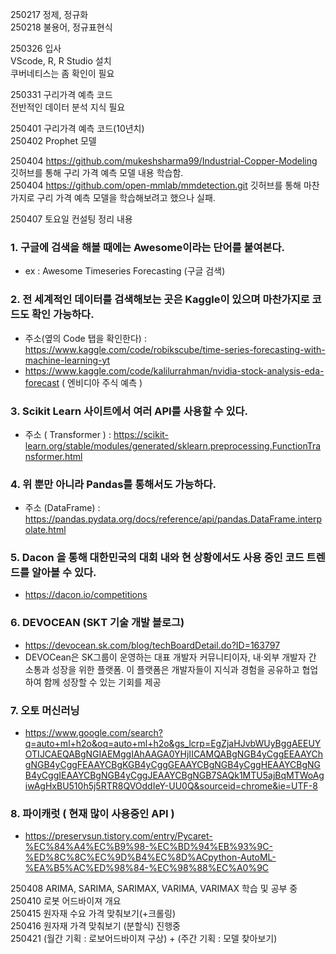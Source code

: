 250217 정제, 정규화 <br>
250218 불용어, 정규표현식 <br>

250326 입사 <br>
VScode, R, R Studio 설치 <br>
쿠버네티스는 좀 확인이 필요 <br>

250331 구리가격 예측 코드 <br>
전반적인 데이터 분석 지식 필요 <br>

250401 구리가격 예측 코드(10년치) <br>
250402 Prophet 모델 <br>

250404 https://github.com/mukeshsharma99/Industrial-Copper-Modeling 깃허브를 통해 구리 가격 예측 모델 내용 학습함. <br>
250404 https://github.com/open-mmlab/mmdetection.git 깃허브를 통해 마찬가지로 구리 가격 예측 모델을 학습해보려고 했으나 실패. <br> 

250407 토요일 컨설팅 정리 내용 <br>

### 1. 구글에 검색을 해볼 때에는 Awesome이라는 단어를 붙여본다. 
  - ex : Awesome Timeseries Forecasting (구글 검색)

### 2. 전 세계적인 데이터를 검색해보는 곳은 Kaggle이 있으며 마찬가지로 코드도 확인 가능하다. 
  - 주소(옆의 Code 탭을 확인한다) : https://www.kaggle.com/code/robikscube/time-series-forecasting-with-machine-learning-yt
  - https://www.kaggle.com/code/kalilurrahman/nvidia-stock-analysis-eda-forecast ( 엔비디아 주식 예측 )

### 3. Scikit Learn 사이트에서 여러 API를 사용할 수 있다. 
  - 주소 ( Transformer ) : https://scikit-learn.org/stable/modules/generated/sklearn.preprocessing.FunctionTransformer.html

### 4. 위 뿐만 아니라 Pandas를 통해서도 가능하다. 
  - 주소 (DataFrame) : https://pandas.pydata.org/docs/reference/api/pandas.DataFrame.interpolate.html

### 5. Dacon 을 통해 대한민국의 대회 내와 현 상황에서도 사용 중인 코드 트렌드를 알아볼 수 있다. 
  - https://dacon.io/competitions

### 6. DEVOCEAN (SKT 기술 개발 블로그)
  - https://devocean.sk.com/blog/techBoardDetail.do?ID=163797
  - DEVOCean은 SK그룹이 운영하는 대표 개발자 커뮤니티이자, 내·외부 개발자 간 소통과 성장을 위한 플랫폼. 이 플랫폼은 개발자들이 지식과 경험을 공유하고 협업하여 함께 성장할 수 있는 기회를 제공

### 7. 오토 머신러닝 
  - https://www.google.com/search?q=auto+ml+h2o&oq=auto+ml+h2o&gs_lcrp=EgZjaHJvbWUyBggAEEUYOTIJCAEQABgNGIAEMggIAhAAGA0YHjIICAMQABgNGB4yCggEEAAYChgNGB4yCggFEAAYCBgKGB4yCggGEAAYCBgNGB4yCggHEAAYCBgNGB4yCggIEAAYCBgNGB4yCggJEAAYCBgNGB7SAQk1MTU5ajBqMTWoAgiwAgHxBU510h5j5RTR8QVOddIeY-UU0Q&sourceid=chrome&ie=UTF-8

### 8. 파이캐럿 ( 현재 많이 사용중인 API )
  - https://preservsun.tistory.com/entry/Pycaret-%EC%84%A4%EC%B9%98-%EC%BD%94%EB%93%9C-%ED%8C%8C%EC%9D%B4%EC%8D%ACpython-AutoML-%EA%B5%AC%ED%98%84-%EC%98%88%EC%A0%9C

250408 ARIMA, SARIMA, SARIMAX, VARIMA, VARIMAX 학습 및 공부 중 <br>
250410 로봇 어드바이져 개요 <br>
250415 원자재 수요 가격 맞춰보기(+크롤링) <br>
250416 원자재 가격 맞춰보기 (분할식) 진행중 <br> 
250421 (월간 기획 : 로보어드바이져 구상) + (주간 기획 : 모델 찾아보기)
